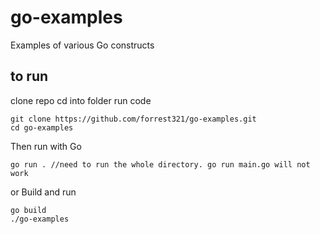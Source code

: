 # go-examples
Examples of various Go constructs

## to run
clone repo
cd into folder
run code
```shell
git clone https://github.com/forrest321/go-examples.git
cd go-examples
```
Then run with Go
```shell
go run . //need to run the whole directory. go run main.go will not work
```
or
Build and run
```shell
go build
./go-examples
```